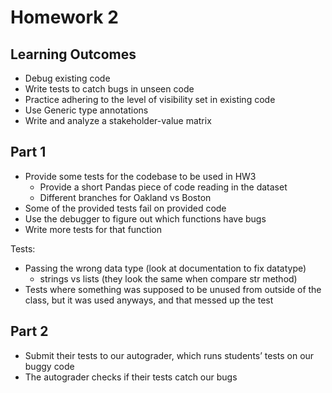 # Homework 2

## Learning Outcomes

- Debug existing code
- Write tests to catch bugs in unseen code
- Practice adhering to the level of visibility set in existing code
- Use Generic type annotations
- Write and analyze a stakeholder-value matrix

## Part 1 
- Provide some tests for the codebase to be used in HW3
   - Provide a short Pandas piece of code reading in the dataset
   - Different branches for Oakland vs Boston
- Some of the provided tests fail on provided code
- Use the debugger to figure out which functions have bugs
- Write more tests for that function

Tests:
- Passing the wrong data type (look at documentation to fix datatype)
  - strings vs lists (they look the same when compare str method)
- Tests where something was supposed to be unused from outside of the class, but it was used anyways, and that messed up the test

 

## Part 2 
- Submit their tests to our autograder, which runs students’ tests on our buggy code
- The autograder checks if their tests catch our bugs 
